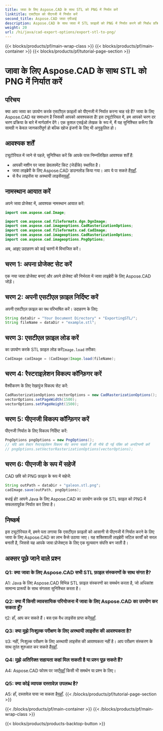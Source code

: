 ```yaml
---
title: जावा के लिए Aspose.CAD के साथ STL को PNG में निर्यात करें
linktitle: एसटीएल को पीएनजी में निर्यात करें
second_title: Aspose.CAD जावा एपीआई
description: Aspose.CAD के साथ जावा में STL फ़ाइलों को PNG में निर्यात करने की निर्बाध प्रक्रिया का अन्वेषण करें। अपने वर्कफ़्लो को सरल बनाएं और अपने जावा प्रोजेक्ट्स को सहजता से बढ़ाएं।
weight: 20
url: /hi/java/cad-export-options/export-stl-to-png/
---
```


{{< blocks/products/pf/main-wrap-class >}}
{{< blocks/products/pf/main-container >}}
{{< blocks/products/pf/tutorial-page-section >}}

# जावा के लिए Aspose.CAD के साथ STL को PNG में निर्यात करें

## परिचय

क्या आप जावा का उपयोग करके एसटीएल फ़ाइलों को पीएनजी में निर्यात करना चाह रहे हैं? जावा के लिए Aspose.CAD वह समाधान है जिसकी आपको आवश्यकता है! इस ट्यूटोरियल में, हम आपको चरण दर चरण प्रक्रिया के बारे में मार्गदर्शन देंगे। एक कुशल एसईओ लेखक के रूप में, मैं यह सुनिश्चित करूँगा कि सामग्री न केवल जानकारीपूर्ण हो बल्कि खोज इंजनों के लिए भी अनुकूलित हो।

## आवश्यक शर्तें

ट्यूटोरियल में जाने से पहले, सुनिश्चित करें कि आपके पास निम्नलिखित आवश्यक शर्तें हैं:

- आपकी मशीन पर जावा डेवलपमेंट किट (जेडीके) स्थापित है।
-  जावा लाइब्रेरी के लिए Aspose.CAD डाउनलोड किया गया। आप ये पा सकते हैं[यहाँ](https://releases.aspose.com/cad/java/).
-  से वैध लाइसेंस या अस्थायी लाइसेंस[यहाँ](https://purchase.aspose.com/temporary-license/).

## नामस्थान आयात करें

अपने जावा प्रोजेक्ट में, आवश्यक नामस्थान आयात करें:

```java
import com.aspose.cad.Image;

import com.aspose.cad.fileformats.dgn.DgnImage;
import com.aspose.cad.imageoptions.CadRasterizationOptions;
import com.aspose.cad.fileformats.cad.CadImage;
import com.aspose.cad.imageoptions.CadRasterizationOptions;
import com.aspose.cad.imageoptions.PngOptions;
```

अब, आइए उदाहरण को कई चरणों में विभाजित करें।

## चरण 1: अपना प्रोजेक्ट सेट करें

एक नया जावा प्रोजेक्ट बनाएं और अपने प्रोजेक्ट की निर्भरता में जावा लाइब्रेरी के लिए Aspose.CAD जोड़ें।

## चरण 2: अपनी एसटीएल फ़ाइल निर्दिष्ट करें

अपनी एसटीएल फ़ाइल का पथ परिभाषित करें। उदाहरण के लिए:

```java
String dataDir = "Your Document Directory" + "ExportingSTL/";
String fileName = dataDir + "example.stl";
```

## चरण 3: एसटीएल फ़ाइल लोड करें

 का उपयोग करके STL फ़ाइल लोड करें`Image.load` तरीका:

```java
CadImage cadImage = (CadImage)Image.load(fileName);
```

## चरण 4: रैस्टराइज़ेशन विकल्प कॉन्फ़िगर करें

वैश्वीकरण के लिए रेखापुंज विकल्प सेट करें:

```java
CadRasterizationOptions vectorOptions = new CadRasterizationOptions();
vectorOptions.setPageWidth(1500);
vectorOptions.setPageHeight(1500);
```

## चरण 5: पीएनजी विकल्प कॉन्फ़िगर करें

पीएनजी निर्यात के लिए विकल्प निर्दिष्ट करें:

```java
PngOptions pngOptions = new PngOptions();
// यदि आप वेक्टर रैस्टराइज़ेशन विकल्प सेट करना चाहते हैं तो नीचे दी गई पंक्ति को अनटिप्पणी करें
// pngOptions.setVectorRasterizationOptions(vectorOptions);
```

## चरण 6: पीएनजी के रूप में सहेजें

CAD छवि को PNG फ़ाइल के रूप में सहेजें:

```java
String outPath = dataDir + "galeon.stl.png";
cadImage.save(outPath, pngOptions);
```

बधाई हो! आपने Java के लिए Aspose.CAD का उपयोग करके एक STL फ़ाइल को PNG में सफलतापूर्वक निर्यात कर लिया है।

## निष्कर्ष

इस ट्यूटोरियल में, हमने पता लगाया कि एसटीएल फ़ाइलों को आसानी से पीएनजी में निर्यात करने के लिए जावा के लिए Aspose.CAD का लाभ कैसे उठाया जाए। यह शक्तिशाली लाइब्रेरी जटिल कार्यों को सरल बनाती है, जिससे यह आपके जावा प्रोजेक्ट्स के लिए एक मूल्यवान संपत्ति बन जाती है।

## अक्सर पूछे जाने वाले प्रश्न

### Q1: क्या जावा के लिए Aspose.CAD सभी STL फ़ाइल संस्करणों के साथ संगत है?

A1: Java के लिए Aspose.CAD विभिन्न STL फ़ाइल संस्करणों का समर्थन करता है, जो अधिकांश सामान्य प्रारूपों के साथ संगतता सुनिश्चित करता है।

### Q2: क्या मैं किसी व्यावसायिक परियोजना में जावा के लिए Aspose.CAD का उपयोग कर सकता हूँ?

 ए2: हाँ, आप कर सकते हैं। बस एक वैध लाइसेंस प्राप्त करें[यहाँ](https://purchase.aspose.com/buy).

### Q3: क्या मुझे निःशुल्क परीक्षण के लिए अस्थायी लाइसेंस की आवश्यकता है?

 उ3: नहीं, निःशुल्क परीक्षण के लिए अस्थायी लाइसेंस की आवश्यकता नहीं है। आप परीक्षण संस्करण के साथ तुरंत शुरुआत कर सकते हैं[यहाँ](https://releases.aspose.com/).

### Q4: मुझे अतिरिक्त सहायता कहां मिल सकती है या प्रश्न पूछ सकते हैं?

 A4: Aspose.CAD फोरम पर जाएँ[यहाँ](https://forum.aspose.com/c/cad/19) किसी भी समर्थन या प्रश्न के लिए।

### Q5: क्या कोई व्यापक दस्तावेज़ उपलब्ध है?

 A5: हाँ, दस्तावेज़ पाया जा सकता है[यहाँ](https://reference.aspose.com/cad/java/).
{{< /blocks/products/pf/tutorial-page-section >}}

{{< /blocks/products/pf/main-container >}}
{{< /blocks/products/pf/main-wrap-class >}}

{{< blocks/products/products-backtop-button >}}

